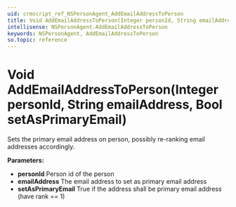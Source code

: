 ```yaml
---
uid: crmscript_ref_NSPersonAgent_AddEmailAddressToPerson
title: Void AddEmailAddressToPerson(Integer personId, String emailAddress, Bool setAsPrimaryEmail)
intellisense: NSPersonAgent.AddEmailAddressToPerson
keywords: NSPersonAgent, AddEmailAddressToPerson
so.topic: reference
---
```


# Void AddEmailAddressToPerson(Integer personId, String emailAddress, Bool setAsPrimaryEmail)

Sets the primary email address on person, possibly re-ranking email addresses accordingly.

**Parameters:**
 - **personId** Person id of the person
 - **emailAddress** The email address to set as primary email address
 - **setAsPrimaryEmail** True if the address shall be primary email address (have rank == 1)

